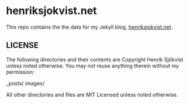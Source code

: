 # henriksjokvist.net

This repo contains the the data for my Jekyll blog,
[henriksjokvist.net](http://henriksjokvist.net).

## LICENSE

The following directories and their contents are Copyright Henrik Sjökvist unless noted otherwise. You may not reuse anything therein without my permission:

_posts/
images/

All other directories and files are MIT Licensed unless noted otherwise.
